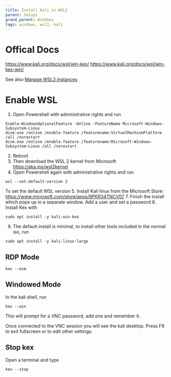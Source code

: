 ```yaml
---
title: Install Kali in WSL2
parent: Setups
grand_parent: Windows
tags: windows, wsl2, kali
---
```


# Offical Docs
https://www.kali.org/docs/wsl/win-kex/ 
https://www.kali.org/docs/wsl/win-kex-win/ 

See also [Manage WSL2 instances](/windows/manage-wsl2)
# Enable WSL
1. Open Powershell with administrative rights and run
```
Enable-WindowsOptionalFeature -Online -FeatureName Microsoft-Windows-Subsystem-Linux
dism.exe /online /enable-feature /featurename:VirtualMachinePlatform /all /norestart
dism.exe /online /enable-feature /featurename:Microsoft-Windows-Subsystem-Linux /all /norestart
```

2. Reboot
3. Then download the WSL 2 kernel from Microsoft https://aka.ms/wsl2kernel
4. Open Powershell again with administrative rights and run 
```
wsl --set-default-version 2
```
To set the default WSL version
5. Install Kali linux from the Microsoft Store: https://www.microsoft.com/store/apps/9PKR34TNCV07
7. Finish the install which pops up in a separate window. Add a user and set a password
8. Install Kex with
```
sudo apt install -y kali-win-kex
```
9. The default install is minimal, to install other tools included in the normal iso, run 
```
sudo apt install -y kali-linux-large
```
## RDP Mode
```
kex --esm
```


## Windowed Mode
In the kali shell, run

```
kex --win
```

This will prompt for a VNC password, add one and remember it.

Once connected to the VNC session you will see the kali desktop. Press F8 to exit fullscreen or to edit other settings. 

## Stop kex
Open a terminal and type

```
kex --stop
```